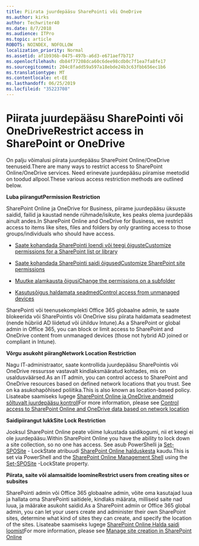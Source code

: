```yaml
---
title: Piirata juurdepääsu SharePointi või OneDrive
ms.author: kirks
author: Techwriter40
ms.date: 8/7/2018
ms.audience: ITPro
ms.topic: article
ROBOTS: NOINDEX, NOFOLLOW
localization_priority: Normal
ms.assetid: af1b936b-0475-497b-a6d3-e671aef7b717
ms.openlocfilehash: db84f77208dca60c6dee98cdb0c7f1ea7fa8fe17
ms.sourcegitcommit: 204c8fadd59a597a18ebde24b3c63fbb656ec1b6
ms.translationtype: MT
ms.contentlocale: et-EE
ms.lasthandoff: 06/25/2019
ms.locfileid: "35223708"
---
```

# <a name="restrict-access-in-sharepoint-or-onedrive"></a><span data-ttu-id="58122-102">Piirata juurdepääsu SharePointi või OneDrive</span><span class="sxs-lookup"><span data-stu-id="58122-102">Restrict access in SharePoint or OneDrive</span></span>

<span data-ttu-id="58122-103">On palju võimalusi piirata juurdepääsu SharePoint Online/OneDrive teenuseid.</span><span class="sxs-lookup"><span data-stu-id="58122-103">There are many ways to restrict access to SharePoint Online/OneDrive services.</span></span> <span data-ttu-id="58122-104">Need erinevate juurdepääsu piiramise meetodid on toodud allpool.</span><span class="sxs-lookup"><span data-stu-id="58122-104">These various access restriction methods are outlined below.</span></span> 

<span data-ttu-id="58122-105">**Luba piirangut**</span><span class="sxs-lookup"><span data-stu-id="58122-105">**Permission Restriction**</span></span>

<span data-ttu-id="58122-106">SharePoint Online ja OneDrive for Business, piirame juurdepääsu üksuste saidid, failid ja kaustad nende rühmade/isikute, kes peaks olema juurdepääs ainult andes.</span><span class="sxs-lookup"><span data-stu-id="58122-106">In SharePoint Online and OneDrive for Business, we restrict access to items like sites, files and folders by only granting access to those groups/individuals who should have access.</span></span>

- [<span data-ttu-id="58122-107">Saate kohandada SharePointi loendi või teegi õiguste</span><span class="sxs-lookup"><span data-stu-id="58122-107">Customize permissions for a SharePoint list or library</span></span>](https://support.office.com/article/Customize-permissions-for-a-SharePoint-list-or-library-02d770f3-59eb-4910-a608-5f84cc297782)

- [<span data-ttu-id="58122-108">Saate kohandada SharePointi saidi õigused</span><span class="sxs-lookup"><span data-stu-id="58122-108">Customize SharePoint site permissions</span></span>](https://docs.microsoft.com/sharepoint/customize-sharepoint-site-permissions)

- [<span data-ttu-id="58122-109">Muutke alamkausta õigusi</span><span class="sxs-lookup"><span data-stu-id="58122-109">Change the permissions on a subfolder</span></span>](https://support.office.com/article/Change-the-permissions-on-a-subfolder-5427BD7C-F20A-4F75-8CF2-5359DD45A1A6)

- [<span data-ttu-id="58122-110">Kasutusõigus haldamata seadmed</span><span class="sxs-lookup"><span data-stu-id="58122-110">Control access from unmanaged devices</span></span>](https://docs.microsoft.com/sharepoint/control-access-from-unmanaged-devices)

<span data-ttu-id="58122-111">SharePointi või teenusekomplekti Office 365 globaalne admin, te saate blokeerida või SharePointis või OneDrive sisu piirata haldamata seadmetest (nende hübriid AD liidetud või ühilduv Intune).</span><span class="sxs-lookup"><span data-stu-id="58122-111">As a SharePoint or global admin in Office 365, you can block or limit access to SharePoint and OneDrive content from unmanaged devices (those not hybrid AD joined or compliant in Intune).</span></span>

<span data-ttu-id="58122-112">**Võrgu asukoht piirang**</span><span class="sxs-lookup"><span data-stu-id="58122-112">**Network Location Restriction**</span></span>

<span data-ttu-id="58122-113">Nagu IT-administraator, saate kontrollida juurdepääsu SharePointis või OneDrive ressursse vastavalt kindlaksmääratud kohtades, mis on usaldusväärsed.</span><span class="sxs-lookup"><span data-stu-id="58122-113">As an IT admin, you can control access to SharePoint and OneDrive resources based on defined network locations that you trust.</span></span> <span data-ttu-id="58122-114">See on ka asukohapõhised poliitika.</span><span class="sxs-lookup"><span data-stu-id="58122-114">This is also known as location-based policy.</span></span> <span data-ttu-id="58122-115">Lisateabe saamiseks lugege [SharePoint Online ja OneDrive andmeid sõltuvalt juurdepääsu kontroll](https://docs.microsoft.com/sharepoint/control-access-based-on-network-location)</span><span class="sxs-lookup"><span data-stu-id="58122-115">For more information, please see [Control access to SharePoint Online and OneDrive data based on network location](https://docs.microsoft.com/sharepoint/control-access-based-on-network-location)</span></span>

<span data-ttu-id="58122-116">**Saidipiirangut lukk**</span><span class="sxs-lookup"><span data-stu-id="58122-116">**Site Lock Restriction**</span></span> 

<span data-ttu-id="58122-117">Jooksul SharePoint Online peate võime lukustada saidikogumi, nii et keegi ei ole juurdepääsu.</span><span class="sxs-lookup"><span data-stu-id="58122-117">Within SharePoint Online you have the ability to lock down a site collection, so no one has access.</span></span> <span data-ttu-id="58122-118">See asub PowerShelli ja [Set-SPOSite](https://docs.microsoft.com/powershell/module/sharepoint-online/set-sposite?view=sharepoint-ps) - LockState atribuudi [SharePoint Online halduskesta](https://docs.microsoft.com/powershell/sharepoint/sharepoint-online/connect-sharepoint-online?view=sharepoint-ps) kaudu.</span><span class="sxs-lookup"><span data-stu-id="58122-118">This is set via PowerShell and the [SharePoint Online Management Shell](https://docs.microsoft.com/powershell/sharepoint/sharepoint-online/connect-sharepoint-online?view=sharepoint-ps) using the [Set-SPOSite](https://docs.microsoft.com/powershell/module/sharepoint-online/set-sposite?view=sharepoint-ps) -LockState property.</span></span>

<span data-ttu-id="58122-119">**Piirata, saite või alamsaitide loomine**</span><span class="sxs-lookup"><span data-stu-id="58122-119">**Restrict users from creating sites or subsites**</span></span>

<span data-ttu-id="58122-120">SharePointi admin või Office 365 globaalne admin, võite oma kasutajad luua ja hallata oma SharePointi saitidele, kindlaks määrata, milliseid saite nad luua, ja määrake asukoht saidid.</span><span class="sxs-lookup"><span data-stu-id="58122-120">As a SharePoint admin or Office 365 global admin, you can let your users create and administer their own SharePoint sites, determine what kind of sites they can create, and specify the location of the sites.</span></span> <span data-ttu-id="58122-121">Lisateabe saamiseks lugege [SharePoint Online Halda saidi loomist](https://docs.microsoft.com/sharepoint/manage-site-creation)</span><span class="sxs-lookup"><span data-stu-id="58122-121">For more information, please see [Manage site creation in SharePoint Online](https://docs.microsoft.com/sharepoint/manage-site-creation)</span></span>

